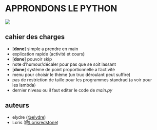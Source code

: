 # APPRONDONS LE PYTHON

[![](https://img.shields.io/badge/solutions-gray.svg?colorB=4F44D6&style=for-the-badge)](https://github.com/pf4-DEV/approndons-le-python/blob/main/solutions.md)

## cahier des charges

- [**done**] simple a prendre en main 
- explication rapide (activité et cours)
- [**done**] pouvoir skip
- note d’humour/décaler pour pas que se soit lassant
- [**done**] système de point proportionnelle a l’activité
- menu pour choisir le thème (un truc déroulant peut suffire)
- pas de restriction de taille pour les programmes standrad (a voir pour les lambda)
- dernier niveau ou il faut editer le code de *main.py*

## auteurs

- elydre ([@elydre](https://github.com/elydre))
- Loris ([@Lorisredstone](https://github.com/Lorisredstone))